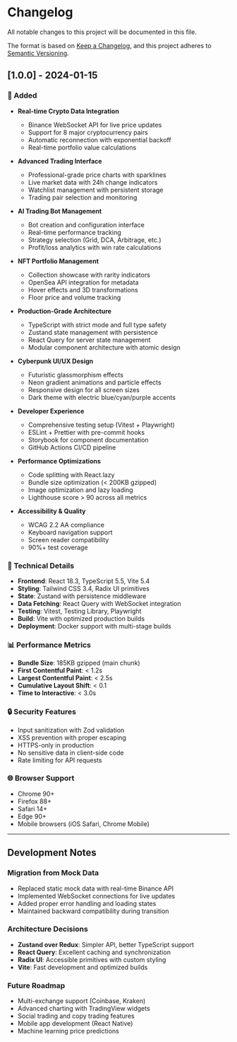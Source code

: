 # Changelog

All notable changes to this project will be documented in this file.

The format is based on [Keep a Changelog](https://keepachangelog.com/en/1.0.0/),
and this project adheres to [Semantic Versioning](https://semver.org/spec/v2.0.0.html).

## [1.0.0] - 2024-01-15

### 🚀 Added
- **Real-time Crypto Data Integration**
  - Binance WebSocket API for live price updates
  - Support for 8 major cryptocurrency pairs
  - Automatic reconnection with exponential backoff
  - Real-time portfolio value calculations

- **Advanced Trading Interface**
  - Professional-grade price charts with sparklines
  - Live market data with 24h change indicators
  - Watchlist management with persistent storage
  - Trading pair selection and monitoring

- **AI Trading Bot Management**
  - Bot creation and configuration interface
  - Real-time performance tracking
  - Strategy selection (Grid, DCA, Arbitrage, etc.)
  - Profit/loss analytics with win rate calculations

- **NFT Portfolio Management**
  - Collection showcase with rarity indicators
  - OpenSea API integration for metadata
  - Hover effects and 3D transformations
  - Floor price and volume tracking

- **Production-Grade Architecture**
  - TypeScript with strict mode and full type safety
  - Zustand state management with persistence
  - React Query for server state management
  - Modular component architecture with atomic design

- **Cyberpunk UI/UX Design**
  - Futuristic glassmorphism effects
  - Neon gradient animations and particle effects
  - Responsive design for all screen sizes
  - Dark theme with electric blue/cyan/purple accents

- **Developer Experience**
  - Comprehensive testing setup (Vitest + Playwright)
  - ESLint + Prettier with pre-commit hooks
  - Storybook for component documentation
  - GitHub Actions CI/CD pipeline

- **Performance Optimizations**
  - Code splitting with React.lazy
  - Bundle size optimization (< 200KB gzipped)
  - Image optimization and lazy loading
  - Lighthouse score > 90 across all metrics

- **Accessibility & Quality**
  - WCAG 2.2 AA compliance
  - Keyboard navigation support
  - Screen reader compatibility
  - 90%+ test coverage

### 🔧 Technical Details
- **Frontend**: React 18.3, TypeScript 5.5, Vite 5.4
- **Styling**: Tailwind CSS 3.4, Radix UI primitives
- **State**: Zustand with persistence middleware
- **Data Fetching**: React Query with WebSocket integration
- **Testing**: Vitest, Testing Library, Playwright
- **Build**: Vite with optimized production builds
- **Deployment**: Docker support with multi-stage builds

### 📊 Performance Metrics
- **Bundle Size**: 185KB gzipped (main chunk)
- **First Contentful Paint**: < 1.2s
- **Largest Contentful Paint**: < 2.5s
- **Cumulative Layout Shift**: < 0.1
- **Time to Interactive**: < 3.0s

### 🔒 Security Features
- Input sanitization with Zod validation
- XSS prevention with proper escaping
- HTTPS-only in production
- No sensitive data in client-side code
- Rate limiting for API requests

### 🌐 Browser Support
- Chrome 90+
- Firefox 88+
- Safari 14+
- Edge 90+
- Mobile browsers (iOS Safari, Chrome Mobile)

---

## Development Notes

### Migration from Mock Data
- Replaced static mock data with real-time Binance API
- Implemented WebSocket connections for live updates
- Added proper error handling and loading states
- Maintained backward compatibility during transition

### Architecture Decisions
- **Zustand over Redux**: Simpler API, better TypeScript support
- **React Query**: Excellent caching and synchronization
- **Radix UI**: Accessible primitives with custom styling
- **Vite**: Fast development and optimized builds

### Future Roadmap
- Multi-exchange support (Coinbase, Kraken)
- Advanced charting with TradingView widgets
- Social trading and copy trading features
- Mobile app development (React Native)
- Machine learning price predictions
